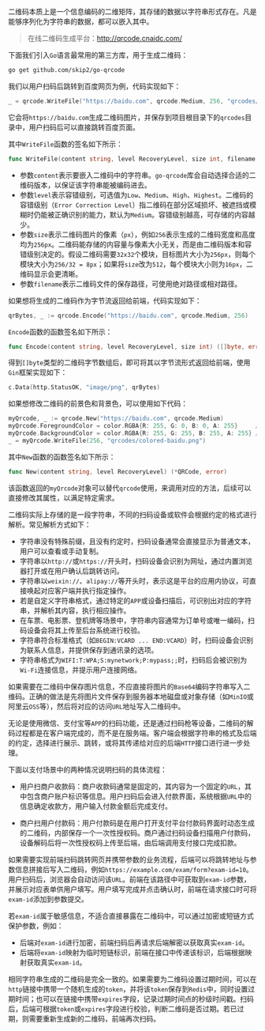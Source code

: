 二维码本质上是一个信息编码的二维矩阵，其存储的数据以字符串形式存在。凡是能够序列化为字符串的数据，都可以嵌入其中。

> 在线二维码生成平台：http://qrcode.cnaidc.com/

下面我们引入`Go`语言最常用的第三方库，用于生成二维码：

```sh
go get github.com/skip2/go-qrcode
```

我们以用户扫码后跳转到百度网页为例，代码实现如下：

```go
_ = qrcode.WriteFile("https://baidu.com", qrcode.Medium, 256, "qrcodes/baidu.png")
```

它会将`https://baidu.com`生成二维码图片，并保存到项目根目录下的`qrcodes`目录中，用户扫码后可以直接跳转百度页面。

其中`WriteFile`函数的签名如下所示：

```go
func WriteFile(content string, level RecoveryLevel, size int, filename string) error
```

- 参数`content`表示要嵌入二维码中的字符串。`go-qrcode`库会自动选择合适的二维码版本，以保证该字符串能被编码进去。
- 参数`level`表示容错级别，可选值为`Low`、`Medium`、`High`、`Highest`。二维码的容错级别（`Error Correction Level`）指二维码在部分区域损坏、被遮挡或模糊时仍能被正确识别的能力，默认为`Medium`。容错级别越高，可存储的内容越少。
- 参数`size`表示二维码图片的像素（`px`），例如`256`表示生成的二维码宽度和高度均为`256px`。二维码能存储的内容量与像素大小无关，而是由二维码版本和容错级别决定的。假设二维码需要`32x32`个模块，目标图片大小为`256px`，则每个模块大小为`256/32 = 8px`；如果将`size`改为`512`，每个模块大小则为`16px`，二维码显示会更清晰。
- 参数`filename`表示二维码文件的保存路径，可使用绝对路径或相对路径。

如果想将生成的二维码作为字节流返回给前端，代码实现如下：

```go
qrBytes, _ := qrcode.Encode("https://baidu.com", qrcode.Medium, 256)
```

`Encode`函数的函数签名如下所示：

```go
func Encode(content string, level RecoveryLevel, size int) ([]byte, error)
```

得到`[]byte`类型的二维码字节数组后，即可将其以字节流形式返回给前端，使用`Gin`框架实现如下：

```go
c.Data(http.StatusOK, "image/png", qrBytes)
```

如果想修改二维码的前景色和背景色，可以使用如下代码：

```go
myQrcode, _ := qrcode.New("https://baidu.com", qrcode.Medium)
myQrcode.ForegroundColor = color.RGBA{R: 255, G: 0, B: 0, A: 255}     // 红色
myQrcode.BackgroundColor = color.RGBA{R: 255, G: 255, B: 255, A: 255} // 白色
_ = myQrcode.WriteFile(256, "qrcodes/colored-baidu.png")
```

其中`New`函数的函数签名如下所示：

```go
func New(content string, level RecoveryLevel) (*QRCode, error)
```

该函数返回的`myQrcode`对象可以替代`qrcode`使用，来调用对应的方法，后续可以直接修改其属性，以满足特定需求。

二维码实际上存储的是一段字符串，不同的扫码设备或软件会根据约定的格式进行解析。常见解析方式如下：

- 字符串没有特殊前缀，且没有约定时，扫码设备通常会直接显示为普通文本，用户可以查看或手动复制。
- 字符串以`http://`或`https://`开头时，扫码设备会识别为网址，通过内置浏览器打开或在用户确认后跳转访问。
- 字符串以`weixin://`、`alipay://`等开头时，表示这是平台的应用内协议，可直接唤起对应客户端并执行指定操作。
- 若是自定义字符串格式，通过特定的`APP`或设备扫描后，可识别出对应的字符串，并解析其内容，执行相应操作。
- 在车票、电影票、登机牌等场景中，字符串内容通常为订单号或唯一编码，扫码设备会将其上传至后台系统进行校验。
- 字符串符合标准格式（如`BEGIN:VCARD ... END:VCARD`）时，扫码设备会识别为联系人信息，并提供保存到通讯录的选项。
- 字符串格式为`WIFI:T:WPA;S:mynetwork;P:mypass;;`时，扫码后会被识别为`Wi-Fi`连接信息，并提示用户连接网络。

如果需要在二维码中保存图片信息，不应直接将图片的`Base64`编码字符串写入二维码。正确的做法是先将图片文件保存到服务器本地磁盘或对象存储（如`MinIO`或阿里云`OSS`等），然后将对应的访问`URL`地址写入二维码中。

无论是使用微信、支付宝等`APP`的扫码功能，还是通过扫码枪等设备，二维码的解码过程都是在客户端完成的，而不是在服务端。客户端会根据字符串的格式及后端的约定，选择进行展示、跳转，或将其传递给对应的后端`HTTP`接口进行进一步处理。

下面以支付场景中的两种情况说明扫码的具体流程：

- 用户扫商户收款码：商户收款码通常是固定的，其内容为一个固定的`URL`，其中包含商户账户标识等信息。用户扫码后会进入付款界面，系统根据`URL`中的信息确定收款方，用户输入付款金额后完成支付。

- 商户扫用户付款码：用户付款码是在用户打开支付平台付款码界面时动态生成的二维码，内部保存一个一次性授权码。商户通过扫码设备扫描用户付款码，设备解码后将一次性授权码上传至后端，由后端调用支付接口完成扣款。

如果需要实现前端扫码跳转网页并携带参数的业务流程，后端可以将跳转地址与参数信息拼接后写入二维码，例如`https://example.com/exam/form?exam-id=10`。用户扫码后，浏览器会自动访问该`URL`。前端在该路径中可获取到`exam-id`参数，并展示对应表单供用户填写。用户填写完成并点击确认时，前端在请求接口时可将`exam-id`添加到参数提交。

若`exam-id`属于敏感信息，不适合直接暴露在二维码中，可以通过加密或短链方式保护参数，例如：

- 后端对`exam-id`进行加密，前端扫码后再请求后端解密以获取真实`exam-id`。
- 后端将`exam-id`映射为临时短链标识，前端在接口中传递该标识，后端根据映射获取真实`exam-id`。

相同字符串生成的二维码是完全一致的。如果需要为二维码设置过期时间，可以在`http`链接中携带一个随机生成的`token`，并将该`token`保存到`Redis`中，同时设置过期时间；也可以在链接中携带`expires`字段，记录过期时间点的秒级时间戳。扫码后，后端可根据`token`或`expires`字段进行校验，判断二维码是否过期。若已过期，则需要重新生成新的二维码，前端再次扫码。
